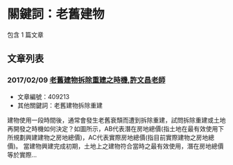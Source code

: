 # 關鍵詞：老舊建物

包含 1 篇文章

## 文章列表

### 2017/02/09 [老舊建物拆除重建之時機,許文昌老師](../../articles/409213_%E8%80%81%E8%88%8A%E5%BB%BA%E7%89%A9%E6%8B%86%E9%99%A4%E9%87%8D%E5%BB%BA%E4%B9%8B%E6%99%82%E6%A9%9F%2C%E8%A8%B1%E6%96%87%E6%98%8C%E8%80%81%E5%B8%AB.md)
- 文章編號：409213
- 其他關鍵詞：老舊建物拆除重建

建物使用一段時間後，通常會發生老舊衰頹而遭到拆除重建，試問拆除重建或土地再開發之時機如何決定？如圖所示，AB代表潛在房地總價(指土地在最有效使用下所規劃興建建物之房地總價)，AC代表實際房地總價(指目前實際建物之房地總價)。 當建物興建完成初期，土地上之建物符合當時之最有效使用，潛在房地總價等於實際...
